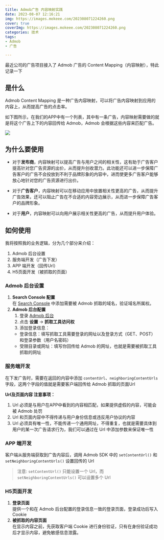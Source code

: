 ```yaml
---
title: Admob广告 内容映射实践
date: 2023-08-07 12:16:21
img: https://images.mokeee.com/202308071224260.png
cover: true
coverImg: https://images.mokeee.com/202308071224260.png
categories: 技术
tags: 
- Admob
- 广告

---
```


最近公司的广告项目接入了 Admob 广告的 Content Mapping（内容映射），特此记录一下
<!-- more -->

## 是什么
Admob Content Mapping 是一种广告内容映射，可以将广告内容映射到应用的内容上，从而提高广告的点击率。

如下图所示，在我们的APP中有一个列表，其中有一条广告，内容映射需要做的就是将这个广告上下的内容回传给 Admob，Admob 会根据这些内容来匹配广告。

![](https://images.mokeee.com/202308071224260.png)

## 为什么要使用

- 对于**发布商**，内容映射可以提高广告与用户之间的相关性，这有助于广告客户提高针对您广告资源的出价，从而提升创收潜力。此功能还可以进一步保障广告客户的广告不会投放到不利于品牌形象的内容中，进而使更多广告客户能够放心地针对您的广告资源进行出价。

- 对于**广告客户**，内容映射可以在移动应用中放置相关性更高的广告，从而提升广告效果，还可以阻止广告在不合适的内容旁边展示，从而进一步保障广告客户的品牌形象。

- 对于**用户**，内容映射可以向用户展示相关性更高的广告，从而提升用户体验。

## 如何使用

我将按照我的业务逻辑，分为几个部分来介绍：  
1. Admob 后台设置
2. 服务端开发（广告下发）
3. APP 端开发（回传Url）
4. H5页面开发（被抓取的页面）

### Admob 后台设置

1. **Search Console 配置**  
    在 [Search Console](https://search.google.com/search-console/welcome?utm_source=wmx&utm_medium=deprecation-pane&utm_content=home) 中添加需要被 Admob 抓取的域名，验证域名所属权。
2. **Admob 后台配置**  
   1. 登录 [Admob 后台](https://apps.admob.com)
   2. 点击 **设置** -> **抓取工具访问权**
   3. 添加登录信息：
    - 登录信息：填写抓取工具需要登录的网址以及登录方式（GET、POST）和登录参数（用户名密码）
    - 受限目录或网址：填写你回传给 Admob 的网址，也就是需要被抓取工具抓取的网址

### 服务端开发
   在下发广告时，需要在返回的内容中添加 `contentUrl`、`neighboringContentUrls` 字段，这两个字段的值就是需要客户端回传给 Admob 抓取的页面Url

**Url及页面内容 注意事项：**
1. Url 必须是与用户在APP中看到的内容相匹配，如果提供虚假的内容，可能会被 Admob 处罚
2. Url 和页面内容中不得传递与用户身份信息或违反用户协议的内容
3. Url 必须具有唯一性，不能传递一个通用网址，不得重复，也就是需要具体到用户的某一次广告请求行为，我们可以通过在 Url 中添加参数来保证唯一性

### APP 端开发
   客户端从服务端获取到广告内容后，调用 Admob SDK 中的 `setContentUrl()` 和 ` setNeighboringContentUrls()` 设置回传的 Url
> 注意: `setContentUrl()` 只能设置一个 Url，而 ` setNeighboringContentUrls()` 可以设置多个 Url

### H5页面开发
1. **登录页面**  
提供一个和在 Admob 后台配置的登录信息一致的登录页面，登录成功后写入Cookie
2. **被抓取的内容页面**  
在显示内容之前，先获取客户端 Cookie 进行身份验证，只有在身份验证成功后才显示内容，避免敏感信息泄露。





